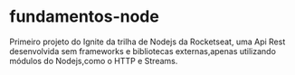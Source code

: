 # fundamentos-node
Primeiro projeto do Ignite da trilha de Nodejs da Rocketseat, uma Api Rest desenvolvida sem frameworks e bibliotecas externas,apenas utilizando módulos do Nodejs,como o HTTP e Streams.
